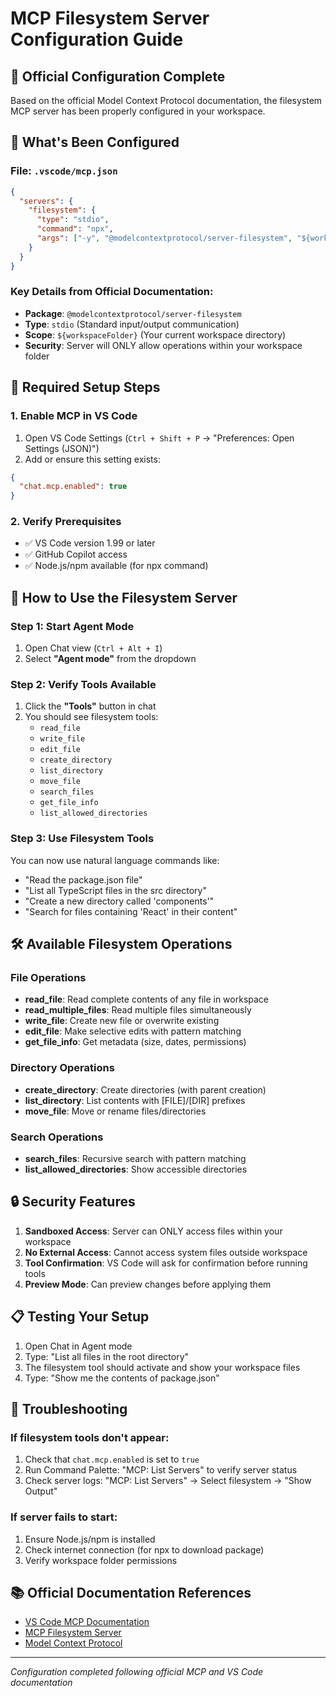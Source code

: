 # MCP Filesystem Server Configuration Guide

## 🎯 Official Configuration Complete

Based on the official Model Context Protocol documentation, the filesystem MCP server has been properly configured in your workspace.

## 📁 What's Been Configured

### File: `.vscode/mcp.json`
```json
{
  "servers": {
    "filesystem": {
      "type": "stdio",
      "command": "npx",
      "args": ["-y", "@modelcontextprotocol/server-filesystem", "${workspaceFolder}"]
    }
  }
}
```

### Key Details from Official Documentation:
- **Package**: `@modelcontextprotocol/server-filesystem`
- **Type**: `stdio` (Standard input/output communication)
- **Scope**: `${workspaceFolder}` (Your current workspace directory)
- **Security**: Server will ONLY allow operations within your workspace folder

## 🔧 Required Setup Steps

### 1. Enable MCP in VS Code
1. Open VS Code Settings (`Ctrl + Shift + P` → "Preferences: Open Settings (JSON)")
2. Add or ensure this setting exists:
```json
{
  "chat.mcp.enabled": true
}
```

### 2. Verify Prerequisites
- ✅ VS Code version 1.99 or later
- ✅ GitHub Copilot access
- ✅ Node.js/npm available (for npx command)

## 🚀 How to Use the Filesystem Server

### Step 1: Start Agent Mode
1. Open Chat view (`Ctrl + Alt + I`)
2. Select **"Agent mode"** from the dropdown

### Step 2: Verify Tools Available
1. Click the **"Tools"** button in chat
2. You should see filesystem tools:
   - `read_file`
   - `write_file`
   - `edit_file`
   - `create_directory`
   - `list_directory`
   - `move_file`
   - `search_files`
   - `get_file_info`
   - `list_allowed_directories`

### Step 3: Use Filesystem Tools
You can now use natural language commands like:
- "Read the package.json file"
- "List all TypeScript files in the src directory"
- "Create a new directory called 'components'"
- "Search for files containing 'React' in their content"

## 🛠️ Available Filesystem Operations

### File Operations
- **read_file**: Read complete contents of any file in workspace
- **read_multiple_files**: Read multiple files simultaneously
- **write_file**: Create new file or overwrite existing
- **edit_file**: Make selective edits with pattern matching
- **get_file_info**: Get metadata (size, dates, permissions)

### Directory Operations
- **create_directory**: Create directories (with parent creation)
- **list_directory**: List contents with [FILE]/[DIR] prefixes
- **move_file**: Move or rename files/directories

### Search Operations
- **search_files**: Recursive search with pattern matching
- **list_allowed_directories**: Show accessible directories

## 🔒 Security Features

1. **Sandboxed Access**: Server can ONLY access files within your workspace
2. **No External Access**: Cannot access system files outside workspace
3. **Tool Confirmation**: VS Code will ask for confirmation before running tools
4. **Preview Mode**: Can preview changes before applying them

## 📋 Testing Your Setup

1. Open Chat in Agent mode
2. Type: "List all files in the root directory"
3. The filesystem tool should activate and show your workspace files
4. Type: "Show me the contents of package.json"

## 🐛 Troubleshooting

### If filesystem tools don't appear:
1. Check that `chat.mcp.enabled` is set to `true`
2. Run Command Palette: "MCP: List Servers" to verify server status
3. Check server logs: "MCP: List Servers" → Select filesystem → "Show Output"

### If server fails to start:
1. Ensure Node.js/npm is installed
2. Check internet connection (for npx to download package)
3. Verify workspace folder permissions

## 📚 Official Documentation References

- [VS Code MCP Documentation](https://code.visualstudio.com/docs/copilot/chat/mcp-servers)
- [MCP Filesystem Server](https://github.com/modelcontextprotocol/servers/tree/main/src/filesystem)
- [Model Context Protocol](https://modelcontextprotocol.io/)

---
*Configuration completed following official MCP and VS Code documentation*
